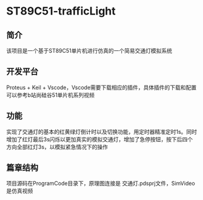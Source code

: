 # ST89C51-trafficLight
## 简介

该项目是一个基于ST89C51单片机进行仿真的一个简易交通灯模拟系统

## 开发平台

Proteus + Keil + Vscode，Vscode需要下载相应的插件，具体插件的下载和配置可以参考b站尚硅谷51单片机系列视频

## 功能

实现了交通灯的基本的红黄绿灯倒计时以及切换功能，用定时器精准定时1s。同时增加了红灯最后3s闪烁以更加真实的模拟交通灯，增加了急停按钮，按下后四个方向全部红灯3s，以模拟紧急情况下的操作

## 篇章结构

项目源码在ProgramCode目录下，原理图连接是 交通灯.pdsprj文件，SimVideo是仿真视频
